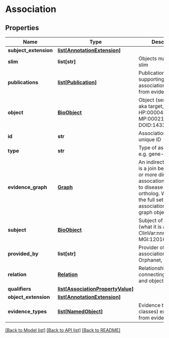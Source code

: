 # Association

## Properties
Name | Type | Description | Notes
------------ | ------------- | ------------- | -------------
**subject_extension** | [**list[AnnotationExtension]**](AnnotationExtension.md) |  | [optional] 
**slim** | **list[str]** | Objects mapped to a slim | [optional] 
**publications** | [**list[Publication]**](Publication.md) | Publications supporting association, extracted from evidence graph | [optional] 
**object** | [**BioObject**](BioObject.md) | Object (sensu RDF), aka target, e.g. HP:0000448, MP:0002109, DOID:14330 | [optional] 
**id** | **str** | Association/annotation unique ID | [optional] 
**type** | **str** | Type of association, e.g. gene-phenotype | [optional] 
**evidence_graph** | [**Graph**](Graph.md) | An indirect association is a join between two or more direct assocations, e.g. gene to disease via ortholog. We record the full set of associations as a graph object | [optional] 
**subject** | [**BioObject**](BioObject.md) | Subject of association (what it is about), e.g. ClinVar:nnn, MGI:1201606 | [optional] 
**provided_by** | **list[str]** | Provider of association, e.g. Orphanet, ClinVar | [optional] 
**relation** | [**Relation**](Relation.md) | Relationship type connecting subject and object | [optional] 
**qualifiers** | [**list[AssociationPropertyValue]**](AssociationPropertyValue.md) |  | [optional] 
**object_extension** | [**list[AnnotationExtension]**](AnnotationExtension.md) |  | [optional] 
**evidence_types** | [**list[NamedObject]**](NamedObject.md) | Evidence types (ECO classes) extracted from evidence graph | [optional] 

[[Back to Model list]](../README.md#documentation-for-models) [[Back to API list]](../README.md#documentation-for-api-endpoints) [[Back to README]](../README.md)


